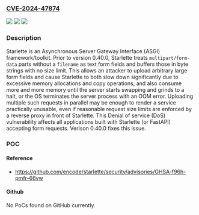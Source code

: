 ### [CVE-2024-47874](https://cve.mitre.org/cgi-bin/cvename.cgi?name=CVE-2024-47874)
![](https://img.shields.io/static/v1?label=Product&message=starlette&color=blue)
![](https://img.shields.io/static/v1?label=Version&message=%3D%20%3C%200.40.0%20&color=brighgreen)
![](https://img.shields.io/static/v1?label=Vulnerability&message=CWE-770%3A%20Allocation%20of%20Resources%20Without%20Limits%20or%20Throttling&color=brighgreen)

### Description

Starlette is an Asynchronous Server Gateway Interface (ASGI) framework/toolkit. Prior to version 0.40.0, Starlette treats `multipart/form-data` parts without a `filename` as text form fields and buffers those in byte strings with no size limit. This allows an attacker to upload arbitrary large form fields and cause Starlette to both slow down significantly due to excessive memory allocations and copy operations, and also consume more and more memory until the server starts swapping and grinds to a halt, or the OS terminates the server process with an OOM error. Uploading multiple such requests in parallel may be enough to render a service practically unusable, even if reasonable request size limits are enforced by a reverse proxy in front of Starlette. This Denial of service (DoS) vulnerability affects all applications built with Starlette (or FastAPI) accepting form requests. Verison 0.40.0 fixes this issue.

### POC

#### Reference
- https://github.com/encode/starlette/security/advisories/GHSA-f96h-pmfr-66vw

#### Github
No PoCs found on GitHub currently.

